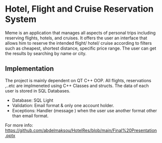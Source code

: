 # Hotel, Flight and Cruise Reservation System
Meme is an application that manages all aspects of personal trips including reserving flights, hotels, and cruises. It offers the user an interface that allows him to reserve the intended flight/ hotel/ cruise according to filters such as cheapest, shortest distance, specific price range. The user can get the results by searching by name or city.   
## Implementation
The project is mainly dependent on QT C++ OOP. All flights, reservations ,..etc are implmeneted using C++ Classes and structs. The data of each user is stored in SQL Databases.
- Database: SQL Light 
- Validation: Email format & only one account holder. 
- Exceptions: Handler (message ) when the user use another format other than email format. 

For more info: https://github.com/abdelmaksou/HotelRes/blob/main/Final%20Presentation.pptx
